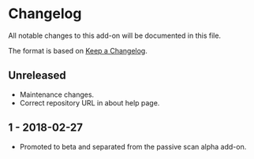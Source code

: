 # Changelog
All notable changes to this add-on will be documented in this file.

The format is based on [Keep a Changelog](https://keepachangelog.com/en/1.0.0/).

## Unreleased

- Maintenance changes.
- Correct repository URL in about help page.

## 1 - 2018-02-27

- Promoted to beta and separated from the passive scan alpha add-on.

